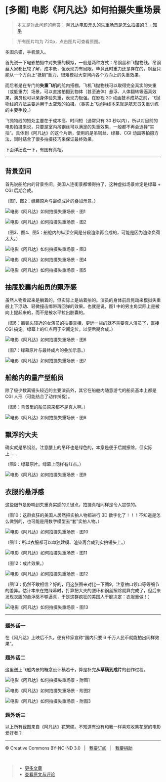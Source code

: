 # [多图] 电影《阿凡达》如何拍摄失重场景

> 本文是对此问题的解答： [阿凡达电影开头的失重场景是怎么拍摄的？ - 知乎](http://www.zhihu.com/question/21058569)

> 所有图片均为 720p，点击图片可查看原图。

多图杀猫，手机慎入。

首先说一下电影拍摄中对失重的模拟，一般是两种方式：吊钢丝和飞抛物线。吊钢丝大家都比较了解，成本低，但表现力有局限，毕竟此时重力还是存在的，钢丝只能从一个方向上“抵销”重力，很难模拟大空间内各个方向上的失重效果。

而后者是在专门的**失重飞机**的舱内搭棚，飞机飞抛物线可以取得完全真实的失重（或低重力）场景，可以直接拍摄到物体（甚至液体）悬浮、人体翻转等逼真效果，演员也可以亲身体验失重，表现力极强。在影视 3D 动画技术成熟之前，飞抛物线的方法主要运用于太空戏的拍摄。（事实上飞抛物线本来就是航天员失重训练的主要手段。）

飞抛物线的短处主要在于成本高、时间短（通常只有 30 秒以内），所以对目前的电影拍摄来说，只要是室内吊钢丝可以满足的失重效果，一般都不再会选择“实拍”。具体到《阿凡达》的这个片断，使用的是吊钢丝、绿幕、CGI 动画等拍摄方法，同时结合了很多拍摄技巧来保证最终效果。

下面详细说一下，有图有真相。

***

## 背景空间

首先说船舱内的背景空间。美国人连街景都懒得拍了，这种虚拟场景肯定是绿幕 + CGI 后期合成。

（图1、图2：绿幕原片与最终成片的叠加示意。）

![电影《阿凡达》如何拍摄失重场景 - 图1](https://f.cloud.github.com/assets/1231359/659027/819acce0-d64e-11e2-9d23-a07206a6b0cc.jpg)

![电影《阿凡达》如何拍摄失重场景 - 图2](https://f.cloud.github.com/assets/1231359/659028/87883688-d64e-11e2-889c-1f6cfa17fd91.jpg)

（图3、图4、图5：船舱内的纵深空间是分段渲染再合成的，可能是因为渲染负荷太大。）

![电影《阿凡达》如何拍摄失重场景 - 图3](https://f.cloud.github.com/assets/1231359/659029/8e0c8d24-d64e-11e2-81d6-9204670406f2.jpg)

![电影《阿凡达》如何拍摄失重场景 - 图4](https://f.cloud.github.com/assets/1231359/659030/9685b32c-d64e-11e2-8d0a-ee0aae48df72.jpg)

![电影《阿凡达》如何拍摄失重场景 - 图5](https://f.cloud.github.com/assets/1231359/659031/9a6689bc-d64e-11e2-935e-fcf244124cfb.jpg)

## 抽屉胶囊内船员的飘浮感

虽然人物看起来是躺着的，但实际上是站着拍的。演员的身体前后晃动来模拟失重般上下浮动、轻微撞击绑带再回弹的效果。也就是说，图1 中的男主角实际上是被向上提起来的，而不是被水平拉出胶囊的。

（图6：离镜头较近的女演员的拍摄真相，更远一些的就不需要真人演员了，直接 CGI 搞定。绿幕上的红点用于空间定位，以便后期合成。）

![电影《阿凡达》如何拍摄失重场景 - 图6](https://f.cloud.github.com/assets/1231359/659032/a4ca96aa-d64e-11e2-90b7-0daee77b502b.jpg)

（图7：绿幕原片与最终成片的叠加示意。）

![电影《阿凡达》如何拍摄失重场景 - 图7](https://f.cloud.github.com/assets/1231359/659033/a81ed80c-d64e-11e2-8031-ec3a9a7462b1.jpg)

## 船舱内的量产型船员

除了极少数离镜头较近的主要演员外，其它在船舱内随意游弋的船员基本上都是 CGI 人形（可能结合了动作捕捉）。

（图8：背景里的船员原来都不是真人啊。）

![电影《阿凡达》如何拍摄失重场景 - 图8](https://f.cloud.github.com/assets/1231359/659034/ab0e9642-d64e-11e2-93bc-a6ae2d636dac.jpg)

## 飘浮的大夫

确实就是吊钢丝。注意腰上的吊环也是绿色的，本意是便于后期擦除，但实际上……

（图9：绿幕原片。绿幕上同样有红点。）

![电影《阿凡达》如何拍摄失重场景 - 图9](https://f.cloud.github.com/assets/1231359/659035/b1077e6a-d64e-11e2-9a82-a6426a90b453.jpg)

## 衣服的悬浮感

这些细节是影响到失重真实感的关键点，拍摄真相同样是令人震惊的。

（图10：这群疯狂的美国人居然把实拍人物都进行 3D 数字化了！！！不知道是怎么做到的，也可能是用数字模型去“套”实拍人物。）

![电影《阿凡达》如何拍摄失重场景 - 图10](https://f.cloud.github.com/assets/1231359/659036/b7443c96-d64e-11e2-87ac-4c01a3ecb8fd.jpg)

（图11：所以衣服都可以单独建模、渲染再合成到实拍镜头上。）

![电影《阿凡达》如何拍摄失重场景 - 图11](https://f.cloud.github.com/assets/1231359/659037/c186a1ee-d64e-11e2-89dd-cf878295973c.jpg)

（图12：成片效果。）

![电影《阿凡达》如何拍摄失重场景 - 图12](https://f.cloud.github.com/assets/1231359/659038/c5f172b8-d64e-11e2-93c7-62ab40939d28.jpg)

（图13：仍然不敢相信？好的，用这张图来对比一下图9，注意袖口领口等等细节的差异。估计本来在拍绿幕时，打算把大夫的腰环和钢丝擦除就算完成了，但后来发现衣服的悬浮感不够逼真，于是这群疯狂的美国人干脆决定：衣服重做！）

![电影《阿凡达》如何拍摄失重场景 - 图13](https://f.cloud.github.com/assets/1231359/659039/ca86dc82-d64e-11e2-9205-f7393b82c2c2.jpg)

***

### 题外话一

在《阿凡达》上映后不久，便有砖家宣称“国内只要 6 千万人民币就能拍出同样效果”。

### 题外话二

这里送上飞船内景的概念设计稿若干，算是补完**从草稿到成片**的创作过程。

![电影《阿凡达》如何拍摄失重场景 - 附图1](https://f.cloud.github.com/assets/1231359/659040/ce4abe24-d64e-11e2-81e7-d197e07b325b.jpg)

![电影《阿凡达》如何拍摄失重场景 - 附图2](https://f.cloud.github.com/assets/1231359/659041/d2c953a2-d64e-11e2-8259-7594af4d913d.jpg)

![电影《阿凡达》如何拍摄失重场景 - 附图3](https://f.cloud.github.com/assets/1231359/659042/d6aad158-d64e-11e2-8d7f-9fb1ef14d979.jpg)

### 题外话三

以上所有截图来自《阿凡达》花絮碟。不知道有没有和我一样喜欢收集花絮的电影爱好者？

***

&copy; Creative Commons BY-NC-ND 3.0 &nbsp; | &nbsp; [我要订阅](http://www.cssmagic.net/blog/subscribe) &nbsp; | &nbsp; [我要捐助](http://www.cssmagic.net/blog/donate)

&nbsp;
> * [更多文章](https://github.com/cssmagic/blog/issues)
> * [查看原文与评论](https://github.com/cssmagic/blog/issues/3)
